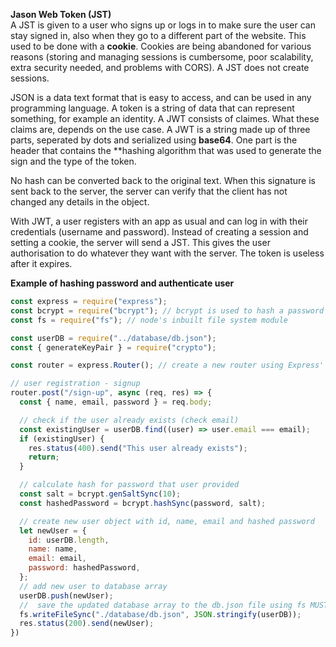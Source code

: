 **Jason Web Token (JST)**  
A JST is given to a user who signs up or logs in to make sure the user can stay signed in, also when they go to a different part of the website. This used to be done with a **cookie**. Cookies are being abandoned for various reasons (storing and managing sessions is cumbersome, poor scalability, extra security needed, and problems with CORS). A JST does not create sessions.

JSON is a data text format that is easy to access, and can be used in any programming language. A token is a string of data that can represent something, for example an identity. A JWT consists of claimes. What these claims are, depends on the use case. A JWT is a string made up of three parts, seperated by dots and serialized using **base64**. One part is the header that contains the **hashing algorithm that was used to generate the sign and the type of the token.

No hash can be converted back to the original text. When this signature is sent back to the server, the server can verify that the client has not changed any details in the object.

With JWT, a user registers with an app as usual and can log in with their credentials (username and password). Instead of creating a session and setting a cookie, the server will send a JST. This gives the user authorisation to do whatever they want with the server. The token is useless after it expires.




**Example of hashing password and authenticate user**  

``` javascript
const express = require("express");
const bcrypt = require("bcrypt"); // bcrypt is used to hash a password before saving it to database
const fs = require("fs"); // node's inbuilt file system module

const userDB = require("../database/db.json");
const { generateKeyPair } = require("crypto");

const router = express.Router(); // create a new router using Express' inbuilt Router method

// user registration - signup
router.post("/sign-up", async (req, res) => {
  const { name, email, password } = req.body;

  // check if the user already exists (check email)
  const existingUser = userDB.find((user) => user.email === email);
  if (existingUser) {
    res.status(400).send("This user already exists");
    return;
  }

  // calculate hash for password that user provided
  const salt = bcrypt.genSaltSync(10);
  const hashedPassword = bcrypt.hashSync(password, salt);

  // create new user object with id, name, email and hashed password
  let newUser = {
    id: userDB.length,
    name: name,
    email: email,
    password: hashedPassword,
  };
  // add new user to database array
  userDB.push(newUser);
  //  save the updated database array to the db.json file using fs MUST BE STRING FORMAT
  fs.writeFileSync("./database/db.json", JSON.stringify(userDB));
  res.status(200).send(newUser);
})
```